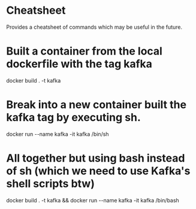 Cheatsheet
===

Provides a cheatsheet of commands which may be useful in the future. 

# Built a container from the local dockerfile with the tag kafka 
docker build . -t kafka
# Break into a new container built the kafka tag by executing sh.
docker run --name kafka -it kafka /bin/sh
# All together but using bash instead of sh (which we need to use Kafka's shell scripts btw)
docker build . -t kafka && docker run --name kafka -it kafka /bin/bash
